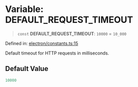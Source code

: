 # Variable: DEFAULT\_REQUEST\_TIMEOUT

> `const` **DEFAULT\_REQUEST\_TIMEOUT**: `10000` = `10_000`

Defined in: [electron/constants.ts:15](https://github.com/Nick2bad4u/Uptime-Watcher/blob/2a45eeb1723f8f7089001af2c92aa07d82dfe7e4/electron/constants.ts#L15)

Default timeout for HTTP requests in milliseconds.

## Default Value

```ts
10000
```
